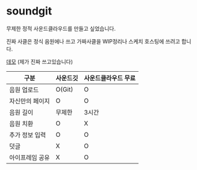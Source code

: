 # soundgit
 
무제한 정적 사운드클라우드를 만들고 싶었습니다.

진짜 사클은 정식 음원에나 쓰고 가짜사클을 WIP정리나 스케치 호스팅에 쓰려고 합니다.

[데모](https://page.peacht.art/soundgit/) (제가 진짜 쓰고있습니다)

| 구분 | 사운드깃 | 사운드클라우드 무료 |
|---|---|---|
| 음원 업로드 | O(Git) | O |
| 자신만의 페이지 | O | O |
| 음원 길이 | 무제한 | 3시간 |
| 음원 치환 | O | X |
| 추가 정보 입력 | O | O |
| 덧글 | X | O |
| 아이프레임 공유 | X | O |
